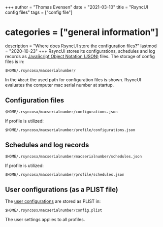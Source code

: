 +++
author = "Thomas Evensen"
date = "2021-03-10"
title =  "RsyncUI config files"
tags = ["config file"]
# categories = ["general information"]
description = "Where does RsyncUI store the configuration files?"
lastmod = "2020-10-23"
+++
RsyncUI stores its configurations, schedules and log records as [JavaScript Object Notation (JSON)](https://en.wikipedia.org/wiki/JSON) files. The storage of config files is in:
```
$HOME/.rsyncosx/macserialnumber/
```
In the `About` the used path for configuration files is shown. RsyncUI evaluates the computer mac serial number at startup.

## Configuration files
```
$HOME/.rsyncosx/macserialnumber/configurations.json
```
If profile is utilized:
```
$HOME/.rsyncosx/macserialnumber/profile/configurations.json
```
## Schedules and log records
```
$HOME/.rsyncosx/macserialnumber/macserialnumber/schedules.json
```
If profile is utilized:
```
$HOME/.rsyncosx/macserialnumber/profile/schedules.json
```

## User configurations (as a PLIST file)

The [user configurations](/post/userconfiguration/) are stored as PLIST in:
```
$HOME/.rsyncosx/macserialnumber/config.plist
```
The user settings applies to all profiles.
